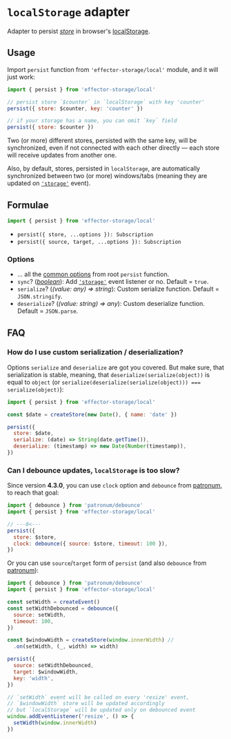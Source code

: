 # `localStorage` adapter

Adapter to persist [_store_] in browser's [localStorage].

## Usage

Import `persist` function from `'effector-storage/local'` module, and it will just work:

```javascript
import { persist } from 'effector-storage/local'

// persist store `$counter` in `localStorage` with key 'counter'
persist({ store: $counter, key: 'counter' })

// if your storage has a name, you can omit `key` field
persist({ store: $counter })
```

Two (or more) different stores, persisted with the same key, will be synchronized, even if not connected with each other directly — each store will receive updates from another one.

Also, by default, stores, persisted in `localStorage`, are automatically synchronized between two (or more) windows/tabs (meaning they are updated on [`'storage'`] event).

## Formulae

```javascript
import { persist } from 'effector-storage/local'
```

- `persist({ store, ...options }): Subscription`
- `persist({ source, target, ...options }): Subscription`

### Options

- ... all the [common options](../../README.md#options) from root `persist` function.
- `sync`? ([_boolean_]): Add [`'storage'`] event listener or no. Default = `true`.
- `serialize`? (_(value: any) => string_): Custom serialize function. Default = `JSON.stringify`.
- `deserialize`? (_(value: string) => any_): Custom deserialize function. Default = `JSON.parse`.

## FAQ

### How do I use custom serialization / deserialization?

Options `serialize` and `deserialize` are got you covered. But make sure, that serialization is stable, meaning, that `deserialize(serialize(object))` is equal to `object` (or `serialize(deserialize(serialize(object))) === serialize(object)`):

```javascript
import { persist } from 'effector-storage/local'

const $date = createStore(new Date(), { name: 'date' })

persist({
  store: $date,
  serialize: (date) => String(date.getTime()),
  deserialize: (timestamp) => new Date(Number(timestamp)),
})
```

### Can I debounce updates, `localStorage` is too slow?

Since version **4.3.0**, you can use `clock` option and `debounce` from [patronum](https://github.com/effector/patronum/tree/main/debounce), to reach that goal:

```javascript
import { debounce } from 'patronum/debounce'
import { persist } from 'effector-storage/local'

// ---8<---
persist({
  store: $store,
  clock: debounce({ source: $store, timeout: 100 }),
})
```

Or you can use `source`/`target` form of `persist` (and also `debounce` from [patronum](https://github.com/effector/patronum/tree/main/debounce)):

```javascript
import { debounce } from 'patronum/debounce'
import { persist } from 'effector-storage/local'

const setWidth = createEvent()
const setWidthDebounced = debounce({
  source: setWidth,
  timeout: 100,
})

const $windowWidth = createStore(window.innerWidth) //
  .on(setWidth, (_, width) => width)

persist({
  source: setWidthDebounced,
  target: $windowWidth,
  key: 'width',
})

// `setWidth` event will be called on every 'resize' event,
// `$windowWidth` store will be updated accordingly
// but `localStorage` will be updated only on debounced event
window.addEventListener('resize', () => {
  setWidth(window.innerWidth)
})
```

[localstorage]: https://developer.mozilla.org/en-US/docs/Web/API/Window/localStorage
[`'storage'`]: https://developer.mozilla.org/en-US/docs/Web/API/StorageEvent
[_subscription_]: https://effector.dev/docs/glossary#subscription
[_store_]: https://effector.dev/docs/api/effector/store
[_function_]: https://developer.mozilla.org/en-US/docs/Glossary/Function
[_boolean_]: https://developer.mozilla.org/en-US/docs/Glossary/Boolean
